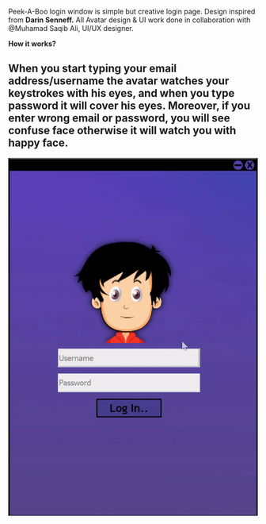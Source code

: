 Peek-A-Boo login window is simple but creative login page. Design inspired from **Darin Senneff.**
All Avatar design & UI work done in collaboration with @Muhamad Saqib Ali, UI/UX designer.

**How it works?**

When you start typing your email address/username the avatar watches your keystrokes with his eyes, and when you type password it will cover his eyes. Moreover, if you enter wrong email or password, you will see confuse face otherwise it will watch you with happy face.
-----------------------------------------------------------------------------------------------
![Project](https://github.com/WaleedAhmed05/Peek-a-boo-LoginPage/blob/main/PeekABow.gif?raw=true) 

